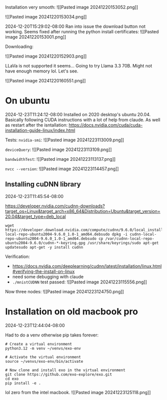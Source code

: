 
Installation very smooth:
![[Pasted image 20241220153052.png]]

![[Pasted image 20241220153034.png]]


2024-12-20T15:29:02-08:00
Ran into issue the download button not working.
Seems fixed after running the python install certificates:
![[Pasted image 20241220153001.png]]

Downloading:


![[Pasted image 20241220152903.png]]


LLaVa is not supported it seems...
Going to try Llama 3.3 70B. Might not have enough memory lol. Let's see.

![[Pasted image 20241220160551.png]]

# On ubuntu
2024-12-23T11:24:12-08:00
Installed on 2020 desktop's ubuntu 20.04.
Basically following CUDA instructions with a lot of help from claude. As well as restart after the isntallation:
https://docs.nvidia.com/cuda/cuda-installation-guide-linux/index.html

Tests:
`nvidia-smi`:
![[Pasted image 20241223113009.png]]

`deviceQuery`:
![[Pasted image 20241223113109.png]]

`bandwidthTest`:
![[Pasted image 20241223113137.png]]


`nvcc --version`:
![[Pasted image 20241223114457.png]]


## Installing cuDNN library
2024-12-23T11:45:54-08:00

https://developer.nvidia.com/cudnn-downloads?target_os=Linux&target_arch=x86_64&Distribution=Ubuntu&target_version=20.04&target_type=deb_local


```
wget https://developer.download.nvidia.com/compute/cudnn/9.6.0/local_installers/cudnn-local-repo-ubuntu2004-9.6.0_1.0-1_amd64.debsudo dpkg -i cudnn-local-repo-ubuntu2004-9.6.0_1.0-1_amd64.debsudo cp /var/cudnn-local-repo-ubuntu2004-9.6.0/cudnn-*-keyring.gpg /usr/share/keyrings/sudo apt-get updatesudo apt-get -y install cudnn
```


Verification:
- https://docs.nvidia.com/deeplearning/cudnn/latest/installation/linux.html#verifying-the-install-on-linux
- need some debugging with claude
- `./mnistCUDNN` test passed:
![[Pasted image 20241223115556.png]]

Now three nodes:
![[Pasted image 20241223124750.png]]
# Installation on old macbook pro
2024-12-23T12:44:04-08:00

Had to do a venv otherwise pip takes forever:
```
# Create a virtual environment
python3.12 -m venv ~/venvs/exo-env

# Activate the virtual environment
source ~/venvs/exo-env/bin/activate

# Now clone and install exo in the virtual environment
git clone https://github.com/exo-explore/exo.git
cd exo
pip install -e .
```

lol zero from the intel macbook.
![[Pasted image 20241223125118.png]]




